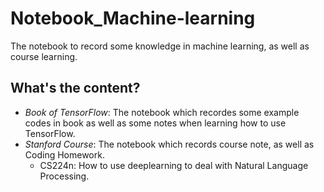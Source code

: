 # Notebook_Machine-learning
The notebook to record some knowledge in machine learning, as well as course learning.

## What's the content?
- *Book of TensorFlow*: The notebook which recordes some example codes in book as well 
as some notes when learning how to use TensorFlow.
- *Stanford Course*: The notebook which records course note, as well as Coding Homework.
  - CS224n: How to use deeplearning to deal with Natural Language Processing.
